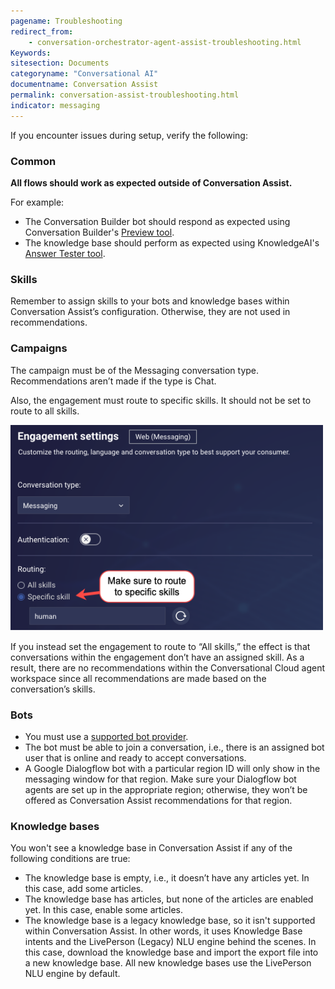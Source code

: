 ```yaml
---
pagename: Troubleshooting
redirect_from:
    - conversation-orchestrator-agent-assist-troubleshooting.html
Keywords:
sitesection: Documents
categoryname: "Conversational AI"
documentname: Conversation Assist
permalink: conversation-assist-troubleshooting.html
indicator: messaging
---
```


If you encounter issues during setup, verify the following:

### Common
**All flows should work as expected outside of Conversation Assist.**

For example:
* The Conversation Builder bot should respond as expected using Conversation Builder's [Preview tool](conversation-builder-testing-deployment-previewing.html).
* The knowledge base should perform as expected using KnowledgeAI's [Answer Tester tool](knowledgeai-optimizing-your-content-tuning-a-knowledge-base.html).

### Skills
Remember to assign skills to your bots and knowledge bases within Conversation Assist’s configuration. Otherwise, they are not used in recommendations.

### Campaigns
The campaign must be of the Messaging conversation type. Recommendations aren’t made if the type is Chat.

Also, the engagement must route to specific skills. It should not be set to route to all skills.

<img width="500" alt="Route to specific skill setting" src="img/agentassist/routing.png">

If you instead set the engagement to route to “All skills,” the effect is that conversations within the engagement don’t have an assigned skill. As a result, there are no recommendations within the Conversational Cloud agent workspace since all recommendations are made based on the conversation’s skills.

### Bots
* You must use a [supported bot provider](conversation-assist-recommendation-sources-setting-up-bots.html#supported-bot-types).
* The bot must be able to join a conversation, i.e., there is an assigned bot user that is online and ready to accept conversations.
* A Google Dialogflow bot with a particular region ID will only show in the messaging window for that region. Make sure your Dialogflow bot agents are set up in the appropriate region; otherwise, they won’t be offered as Conversation Assist recommendations for that region.

### Knowledge bases

You won't see a knowledge base in Conversation Assist if any of the following conditions are true:

* The knowledge base is empty, i.e., it doesn’t have any articles yet. In this case, add some articles.
* The knowledge base has articles, but none of the articles are enabled yet. In this case, enable some articles.
* The knowledge base is a legacy knowledge base, so it isn't supported within Conversation Assist. In other words, it uses Knowledge Base intents and the LivePerson (Legacy) NLU engine behind the scenes. In this case, download the knowledge base and import the export file into a new knowledge base. All new knowledge bases use the LivePerson NLU engine by default.